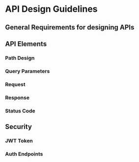 # API Design Guidelines


## General Requirements for designing APIs


## API Elements

### Path Design

### Query Parameters

### Request

### Response

### Status Code

## Security

### JWT Token

### Auth Endpoints
